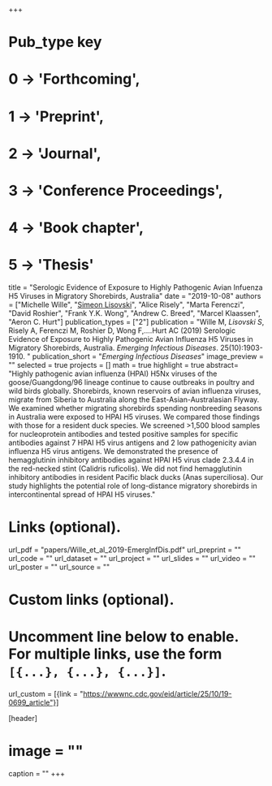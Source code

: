 +++
# Pub_type key
# 0 -> 'Forthcoming',
# 1 -> 'Preprint',
# 2 -> 'Journal',
# 3 -> 'Conference Proceedings',
# 4 -> 'Book chapter',
# 5 -> 'Thesis'
  
title = "Serologic Evidence of Exposure to Highly Pathogenic Avian Infuenza H5 Viruses in Migratory Shorebirds, Australia"
date = "2019-10-08"
authors = ["Michelle Wille", "[Simeon Lisovski](https://slisovski.netlify.com/)", "Alice Risely", "Marta Ferenczi", "David Roshier", "Frank Y.K. Wong", "Andrew C. Breed", "Marcel Klaassen", "Aeron C. Hurt"]
publication_types = ["2"]
publication = "Wille M, *Lisovski S*, Risely A, Ferenczi M, Roshier D, Wong F,....Hurt AC (2019) Serologic Evidence of Exposure to Highly Pathogenic Avian Influenza H5 Viruses in Migratory Shorebirds, Australia. _Emerging Infectious Diseases_. 25(10):1903-1910. "
publication_short = "_Emerging Infectious Diseases_"
image_preview = ""
selected = true
projects = []
math = true
highlight = true
abstract= "Highly pathogenic avian influenza (HPAI) H5Nx viruses of the goose/Guangdong/96 lineage continue to cause outbreaks in poultry and wild birds globally. Shorebirds, known reservoirs of avian influenza viruses, migrate from Siberia to Australia along the East-Asian-Australasian Flyway. We examined whether migrating shorebirds spending nonbreeding seasons in Australia were exposed to HPAI H5 viruses. We compared those findings with those for a resident duck species. We screened >1,500 blood samples for nucleoprotein antibodies and tested positive samples for specific antibodies against 7 HPAI H5 virus antigens and 2 low pathogenicity avian influenza H5 virus antigens. We demonstrated the presence of hemagglutinin inhibitory antibodies against HPAI H5 virus clade 2.3.4.4 in the red-necked stint (Calidris ruficolis). We did not find hemagglutinin inhibitory antibodies in resident Pacific black ducks (Anas superciliosa). Our study highlights the potential role of long-distance migratory shorebirds in intercontinental spread of HPAI H5 viruses."
  
# Links (optional).
url_pdf = "papers/Wille_et_al_2019-EmergInfDis.pdf"
url_preprint = ""
url_code = ""
url_dataset = ""
url_project = ""
url_slides = ""
url_video = ""
url_poster = ""
url_source = ""
  
# Custom links (optional).
#   Uncomment line below to enable. For multiple links, use the form `[{...}, {...}, {...}]`.
url_custom = [{link = "https://wwwnc.cdc.gov/eid/article/25/10/19-0699_article"}]
  
[header]
# image = ""
caption = ""
+++
